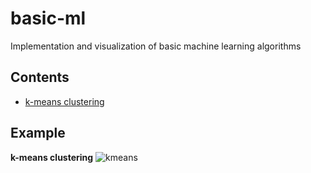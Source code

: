 # basic-ml

Implementation and visualization of basic machine learning algorithms

## Contents
- [k-means clustering](https://github.com/MinNq/basic-ml/kmeans/)

## Example

**k-means clustering**
![kmeans](https://i.imgur.com/6c4lXYF.gif)
